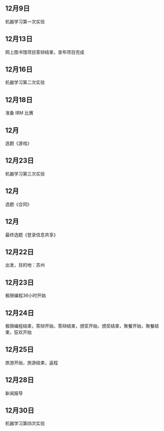 ## 12月9日

机器学习第一次实验

## 12月13日

网上图书馆项目答辩结束，宣布项目完成

## 12月16日

机器学习第二次实验

## 12月18日

准备 IBM 比赛

## 12月

选题《游戏》

## 12月23日

机器学习第三次实验

## 12月

选题《合同》

## 12月

最终选题《登录信息共享》

## 12月22日

出发，目的地：苏州

## 12月23日

极限编程36小时开始

## 12月24日

极限编程结束，答辩开始，答辩结束，颁奖开始，颁奖结束，聚餐开始，聚餐结束，狂欢开始

## 12月25日

旅游开始，旅游结束，返程

## 12月28日

新闻报导

## 12月30日

机器学习第四次实验
